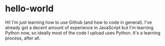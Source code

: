 # hello-world
Hi! I'm just learning how to use Github (and how to code in general). I've already 
got a decent amount of experience in JavaScript but I'm learning Python now, so
ideally most of the code I upload uses Python. It's a learning process, after all.

